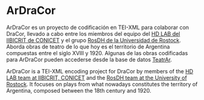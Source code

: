 # ArDraCor

ArDraCor es un proyecto de codificación en TEI-XML para colaborar con DraCor, llevado a cabo entre los miembros del equipo del [HD LAB del IIBICRIT de CONICET](https://github.com/hdlabconicet) y el grupo [RosDH de la Universidad de Rostock](https://www.germanistik.uni-rostock.de/en/forschung/digital-humanities/rosdh/). Aborda obras de teatro de lo que hoy es el territorio de Argentina compuestas entre el siglo XVIII y 1920. Algunas de las obras codificadas para ArDraCor pueden accederse desde la base de datos [TeatrAr](https://hdlab.space/teatrar/).

ArDraCor is a TEI-XML encoding project for DraCor by members of the [HD LAB team at IIBICRIT, CONICET](https://github.com/hdlabconicet) and the [RosDH team at the University of Rostock](https://www.germanistik.uni-rostock.de/en/forschung/digital-humanities/rosdh/). It focuses on plays from what nowadays constitutes the territory of Argentina, composed between the 18th century and 1920.

<!--- Please adjust [corpus.xml](corpus.xml):
  - edit the `<projectDesc>`
  - edit the `<revisionDesc>` to reflect the current date and status --->
